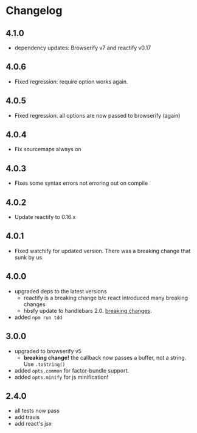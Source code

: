 # Changelog

## 4.1.0
* dependency updates: Browserify v7 and reactify v0.17

## 4.0.6
* Fixed regression: require option works again.

## 4.0.5
* Fixed regression: all options are now passed to browserify (again)

## 4.0.4
* Fix sourcemaps always on

## 4.0.3
* Fixes some syntax errors not erroring out on compile

## 4.0.2
* Update reactify to 0.16.x

## 4.0.1
* Fixed watchify for updated version. There was a breaking change that sunk by us.

## 4.0.0
* upgraded deps to the latest versions
  - reactify is a breaking change b/c react introduced many breaking changes
  - hbsfy update to handlebars 2.0. [breaking changes](https://stackoverflow.com/questions/24662703/what-are-the-differences-between-the-handlebars-1-x-and-2-x-apis).
* added `npm run tdd`

## 3.0.0
* upgraded to browserify v5
  * **breaking change!** the callback now passes a buffer, not a string. Use `.toString()`
* added `opts.common` for factor-bundle support.
* added `opts.minify` for js minification!

## 2.4.0
* all tests now pass
* add travis
* add react's jsx
